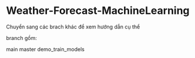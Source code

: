 # Weather-Forecast-MachineLearning

Chuyển sang các brach khác để xem hướng dẫn cụ thể 

branch gồm:

main
master
demo_train_models
